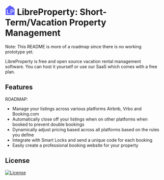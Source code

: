 # ![Logo](static/favicon.png?raw=true "Logo") LibreProperty: Short-Term/Vacation Property Management
Note: This README is more of a roadmap since there is no working prototype yet.

LibreProperty is free and open source vacation rental management software.
You can host it yourself or use our SaaS which comes with a free plan.

## Features
ROADMAP:

* Manage your listings across various platforms Airbnb, Vrbo and Booking.com
* Automatically close off your listings when on other platforms when booked
  to prevent double bookings
* Dynamically adjust pricing based across all platforms based on the rules
  you define
* Integrate with Smart Locks and send a unique code for each booking
* Easily create a professional booking website for your property

## License
[![License](https://img.shields.io/badge/License-Apache_2.0-blue.svg)](https://opensource.org/licenses/Apache-2.0)

